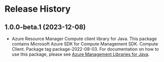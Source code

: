 # Release History

## 1.0.0-beta.1 (2023-12-08)

- Azure Resource Manager Compute client library for Java. This package contains Microsoft Azure SDK for Compute Management SDK. Compute Client. Package tag package-2022-08-03. For documentation on how to use this package, please see [Azure Management Libraries for Java](https://aka.ms/azsdk/java/mgmt).
